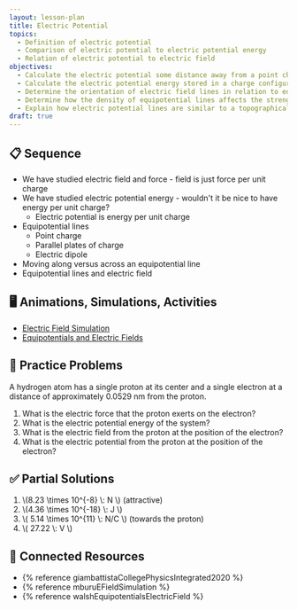 ```yaml
---
layout: lesson-plan
title: Electric Potential
topics:
  - Definition of electric potential
  - Comparison of electric potential to electric potential energy
  - Relation of electric potential to electric field
objectives:
  - Calculate the electric potential some distance away from a point charge
  - Calculate the electric potential energy stored in a charge configuration from a given electric potential
  - Determine the orientation of electric field lines in relation to equipotential surfaces
  - Determine how the density of equipotential lines affects the strength of the electric field
  - Explain how electric potential lines are similar to a topographical map
draft: true
---
```


## 📋 Sequence

* We have studied electric field and force - field is just force per unit charge
* We have studied electric potential energy - wouldn't it be nice to have energy per unit charge?
  * Electric potential is energy per unit charge
* Equipotential lines
  * Point charge
  * Parallel plates of charge
  * Electric dipole
* Moving along versus across an equipotential line
* Equipotential lines and electric field

## 🖥️ Animations, Simulations, Activities

* [Electric Field Simulation](https://icphysweb.z13.web.core.windows.net/simulation.html)
* [Equipotentials and Electric Fields](https://ophysics.com/em9.html)

## 📝 Practice Problems

A hydrogen atom has a single proton at its center and a single electron at a distance of approximately 0.0529 nm from the proton.

1. What is the electric force that the proton exerts on the electron?
2. What is the electric potential energy of the system?
3. What is the electric field from the proton at the position of the electron?
4. What is the electric potential from the proton at the position of the electron?

## ✅ Partial Solutions

1. \\(8.23 \times 10^{-8} \\: N \\) (attractive)
2. \\(4.36 \times 10^{-18} \\: J \\)
3. \\( 5.14 \times 10^{11} \\: N/C \\) (towards the proton)
4. \\( 27.22 \\: V \\)

## 📘 Connected Resources

* {% reference giambattistaCollegePhysicsIntegrated2020 %}
* {% reference mburuEFieldSimulation %}
* {% reference walshEquipotentialsElectricField %}
